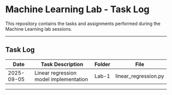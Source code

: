 # Machine Learning Lab - Task Log

This repository contains the tasks and assignments performed during the Machine Learning lab sessions.

---

## Task Log

| Date       | Task Description                           | Folder  | File                 |
|------------|--------------------------------------------|---------|----------------------|
| 2025-09-05 | Linear regression model implementation     | Lab-1   | linear_regression.py |

---


